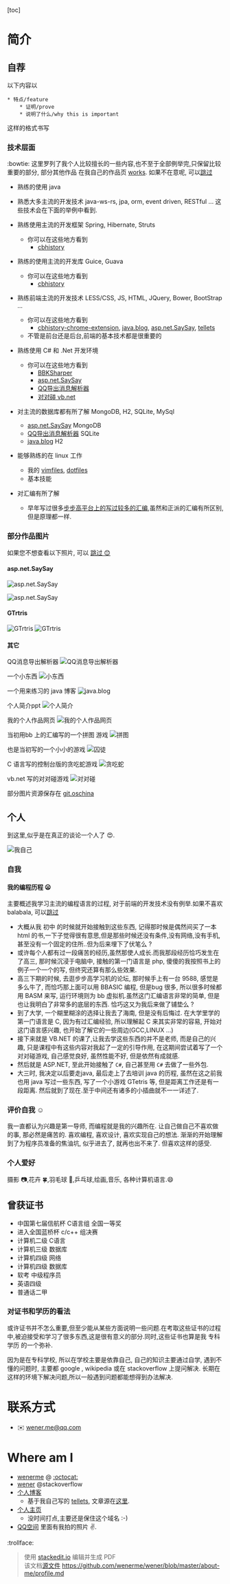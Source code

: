 ﻿[toc]

简介
===

自荐
----

以下内容以

	* 特点/feature
		* 证明/prove
		* 说明了什么/why this is important

这样的格式书写

### 技术层面

:bowtie: 这里罗列了我个人比较擅长的一些内容,也不至于全部例举完,只保留比较重要的部分,
部分其他作品 在我自己的作品页 [works](http://sites.wener.me/works/). 如果不在意呢, 可以[跳过](#个人)


* 熟练的使用 java

* 熟悉大多主流的开发技术
    java-ws-rs, jpa, orm, event driven, RESTful ...
    这些技术会在下面的举例中看到.

* 熟练使用主流的开发框架
    Spring, Hibernate, Struts
    * 你可以在这些地方看到 
        * [cbhistory]

* 熟练的使用主流的开发库
    Guice, Guava
    * 你可以在这些地方看到 
        * [cbhistory]

* 熟练前端主流的开发技术
    LESS/CSS, JS, HTML, JQuery, Bower, BootStrap ...
    * 你可以在这些地方看到
        * [cbhistory-chrome-extension], [java.blog], [asp.net.SaySay], [tellets]
    * 不管是前台还是后台,前端的基本技术都是很重要的

* 熟练使用 C# 和 .Net 开发环境
    * 你可以在这些地方看到
        * [BBKSharper](https://github.com/wenerme/BBKSharper)
        * [asp.net.SaySay]
        * [QQ导出消息解析器][1]
        * [对对碰 vb.net](http://download.csdn.net/detail/a3160586/4178509)

* 对主流的数据库都有所了解
    MongoDB, H2, SQLite, MySql
    * [asp.net.SaySay] MongoDB
    * [QQ导出消息解析器][2] SQLite
    * [java.blog] H2

* 能够熟练的在 linux 工作
    * 我的 [vimfiles], [dotfiles]
    * 基本技能

* 对汇编有所了解
    * 早年写过很多[步步高平台上的写过较多的汇编](),虽然和正派的汇编有所区别,但是原理都一样.

### 部分作品图片

如果您不想查看以下照片, 可以 [跳过 :blush:](#个人照片) 

#### asp.net.SaySay
![asp.net.SaySay][3]

![asp.net.SaySay][4]

#### GTrtris
![GTrtris][5] ![GTrtris][6]

#### 其它
QQ消息导出解析器
![QQ消息导出解析器][7]

一个小东西
![小东西][8]

一个用来练习的 java 博客
![java.blog][9]

个人简介ppt
![个人简介][10]

我的个人作品网页
![我的个人作品网页][11]

当初用bb 上的汇编写的一个拼图 游戏
![拼图][12]

也是当初写的一个小小的游戏
![囚徒][13]

C 语言写的控制台版的贪吃蛇游戏
![贪吃蛇][14]

vb.net 写的对对碰游戏
![对对碰][15]

部分图片资源保存在 [git.oschina](http://git.oschina.net/wenerme/wener)

个人
-------
到这里,似乎是在真正的谈论一个人了 :heart_eyes:.

![我自己][my-image]

### 自我

#### 我的编程历程 :frowning:

主要概述我学习主流的编程语言的过程, 对于前端的开发技术没有例举.如果不喜欢 balabala, 可以[跳过](#曾获证书)

* 大概从我 初中 的时候就开始接触到这些东西, 记得那时候是偶然间买了一本 html 的书,一下子觉得很有意思,但是那些时候还没有条件,没有网络,没有手机, 甚至没有一个固定的住所..但为后来埋下了伏笔么 ?
* 或许每个人都有过一段痛苦的经历,虽然那使人成长.而我那段经历恰巧发生在了高三, 那时候沉浸于电脑中, 接触的第一门语言是 php, 傻傻的我按照书上的例子一个一个的写, 但终究还算有那么些效果.
* 高三下期的时候, 去逛步步高学习机的论坛, 那时候手上有一台 9588, 感觉是多么牛了, 而恰巧那上面可以用 BBASIC 编程, 但是bug 很多, 所以很多时候都用 BASM 来写, 运行环境则为 bb 虚拟机.虽然这门汇编语言非常的简单, 但是也让我明白了非常多的底层的东西. 恰巧这又为我后来做了铺垫么 ?
* 到了大学, 一个糊里糊涂的选择让我去了海南, 但是没有后悔过. 在大学里学的第一门语言是 C, 因为有过汇编经验, 所以理解起 C 来其实非常的容易, 开始对这门语言感兴趣, 也开始了解它的一些周边(GCC,LINUX ...)
* 接下来就是 VB.NET 的课了,让我去学这些东西的并不是老师, 而是自己的兴趣, 只是课程中有这些内容对我起了一定的引导作用, 在这期间尝试着写了一个 对对碰游戏, 自己感觉良好, 虽然性能不好, 但是依然有成就感.
* 然后就是 ASP.NET, 至此开始接触了 `C#`, 自己甚至用 `C#` 去做了一些外包.
* 大三时, 我决定以后要走java, 最后走上了去培训 java 的历程, 虽然在这之前我也用 java 写过一些东西, 写了一个小游戏 GTetris 等, 但是距离工作还是有一段距离. 然后就到了现在.至于中间还有诸多的小插曲就不一一详述了.

### 评价自我 :relaxed:

我一直都认为兴趣是第一导师, 而编程就是我的兴趣所在. 让自己做自己不喜欢做的事, 那必然是痛苦的. 喜欢编程, 喜欢设计, 喜欢实现自己的想法. 渐渐的开始理解到了为程序员准备的焦油坑, 似乎进去了, 就再也出不来了. 但喜欢这样的感受.

### 个人爱好
摄影 :camera:,花卉 :four_leaf_clover:,羽毛球 :tennis:,乒乓球,绘画,音乐, 各种计算机语言.:smile: 

曾获证书
--------

* 中国第七届信航杯 C语言组 全国一等奖
* 进入全国蓝桥杯 c/c++ 组决赛
* 计算机二级 C语言
* 计算机三级 数据库
* 计算机四级 网络
* 计算机四级 数据库
* 软考 中级程序员
* 英语四级
* 普通话二甲

### 对证书和学历的看法

或许证书并不怎么重要,但至少能从某些方面说明一些问题.在考取这些证书的过程中,被迫接受和学习了很多东西,这是很有意义的部分.同时,这些证书也算是我 专科学历 的一个弥补.

因为是在专科学校, 所以在学校主要是依靠自己, 自己的知识主要通过自学, 遇到不懂的问题时, 主要都 google , wikipedia 或在 stackoverflow 上提问解决. 长期在这样的环境下解决问题,所以一般遇到问题都能想得到办法解决.

联系方式 
=======

* :envelope: [wener.me@qq.com](mailto:wener.me@qq.com)

Where am I
=======

* [wenerme](https://github.com/wenerme/) @ [:octocat:](https://github.com/)
* [wener](http://stackoverflow.com/users/1870054/wener) @stackoverflow
* [个人博客](http://blog.wener.me)
    * 基于我自己写的 [tellets][tellets], 文章源在[这里](https://github.com/wenerme/blog).
* [个人主页](http://wener.me)
    * 没时间打点,主要还是保住这个域名 :-)
* [QQ空间](http://514403150.qzone.qq.com) 里面有我拍的照片 :v:.

:trollface:

> 使用 [stackedit.io](https://stackedit.io/) 编辑并生成 PDF  
> 该文档[源文件](https://github.com/wenerme/wener/blob/master/about-me/profile.md) https://github.com/wenerme/wener/blob/master/about-me/profile.md


  [my-image]: https://git.oschina.net/wenerme/wener/raw/master/personal/sale-myself.jpg
  [tellets]: https://github.com/wenerme/tellets
  [cbhistory]: https://github.com/wenerme/cbhistory
  [cbhistory-chrome-extension]: https://github.com/wenerme/cbhistory-extension
  [java.blog]: https://github.com/wenerme/java.blog
  [vimfiles]: https://github.com/wenerme/vimfiles
  [GTetris]: https://github.com/wenerme/GTetris
  [asp.net.SaySay]: https://github.com/wenerme/asp.net.SaySay
  [dotfiles]: https://github.com/wenerme/dotfiles
  [asp.net.SaySay]: https://github.com/wenerme/asp.net.SaySay


  [1]: https://github.com/wenerme/QQExportMessageParser
  [2]: https://github.com/wenerme/QQExportMessageParser
  [3]: https://camo.githubusercontent.com/c23a5c85fb6736f35b6894c5e8ff7f22a5a56420/68747470733a2f2f7261772e6769746875622e636f6d2f57656e65724c6f76652f6173702e6e65742e5361795361792f6d61737465722f73637265656e73686f745f696e6465782e706e67
  [4]: https://camo.githubusercontent.com/447dfa23d0e6766473b298d8d6ebb607219d47fe/68747470733a2f2f7261772e6769746875622e636f6d2f57656e65724c6f76652f6173702e6e65742e5361795361792f6d61737465722f73637265656e73686f745f6c6f67676564696e2e706e67
  [5]: https://camo.githubusercontent.com/8fd2b5f8f88c87aa9d9db5209258c21f4366d31f/68747470733a2f2f7261772e6769746875622e636f6d2f57656e65724c6f76652f475465747269732f6d61737465722f73637265656e73686f742d6d61696e2e706e67
  [6]: https://camo.githubusercontent.com/1650b2f8e803cb542a0783f5a48044e836b08094/68747470733a2f2f7261772e6769746875622e636f6d2f57656e65724c6f76652f475465747269732f6d61737465722f73637265656e73686f742e706e67
  [7]: https://camo.githubusercontent.com/918db563b44d253936a178385b4888c11caaeecd/68747470733a2f2f726177322e6769746875622e636f6d2f77656e65726d652f51514578706f72744d6573736167655061727365722f6d61737465722f73637265656e73686f742e706e67
  [8]: https://camo.githubusercontent.com/7759e8a8d5cd4abe28734722438e93ec4e6d2d33/68747470733a2f2f7261772e6769746875622e636f6d2f77656e65726d652f626c6f672f6d61737465722f2545392538322541332545342542412539422545352542302538462545342542382539432545382541352542462f2545382538302538332545352538422541342545372542332542422545372542422539462f73637265656e73686f742e706e67
  [9]: https://camo.githubusercontent.com/10b80a0bc4bb296d798bd29f948f6244a73fa074/68747470733a2f2f7261772e6769746875622e636f6d2f57656e65724c6f76652f6a6176612e626c6f672f6d61737465722f696e6465785f73637265656e73686f742e706e67
  [10]: http://git.oschina.net/wenerme/wener/raw/master/screenshot/%E6%A2%A6%E5%B9%BB%E8%A5%BF%E6%B8%B8%E7%89%88%E4%B8%AA%E4%BA%BA%E7%AE%80%E4%BB%8B-%E6%8C%87%E5%AF%BC.jpg
  [11]: http://git.oschina.net/wenerme/wener/raw/master/screenshot/%E6%88%91%E7%9A%84%E4%B8%AA%E4%BA%BA%E4%BD%9C%E5%93%81%E7%BD%91%E7%AB%99.png
  [12]: http://git.oschina.net/wenerme/wener/raw/master/screenshot/%E8%B6%A3%E5%91%B3%E6%8B%BC%E5%9B%BE.gif
  [13]: http://git.oschina.net/wenerme/wener/raw/master/screenshot/%E5%9B%9A%E5%BE%92%E5%9B%B0%E5%A2%83.gif
  [14]: http://git.oschina.net/wenerme/wener/raw/master/screenshot/%E8%B4%AA%E5%90%83%E8%9B%87-%E6%8E%A7%E5%88%B6%E5%8F%B0%E7%89%88.png
  [15]: http://git.oschina.net/wenerme/wener/raw/master/screenshot/%E5%AF%B9%E5%AF%B9%E7%A2%B0%E6%B8%B8%E6%88%8F.jpg
  
  